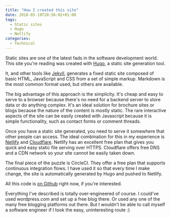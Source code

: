 ```yaml
---
title: "How I created this site"
date: 2018-05-19T20:56:02+01:00
tags:
  - Static sites
  - Hugo
  - Netlify
categories:
  - Technical
---
```


Static sites are one of the latest fads in the software development world. This site you're reading was created with [Hugo](https://gohugo.io), a static site generation tool.

<!--more-->

It, and other tools like [Jekyll](https://jekyllrb.com), generates a fixed static site composed of basic HTML, JavaScript and CSS from a set of simple markup. Markdown is the most common format used, but others are available. 

The big advantage of this approach is the simplicity. It's cheap and easy to serve to a browser because there's no need for a backend server to store data or do anything complex. It's an ideal solution for brochure sites or blogs because the nature of the content is mostly static. The rare interactive aspects of the site can be easily created with Javascript because it is simple functionality, such as contact forms or comment threads.

Once you have a static site generated, you need to serve it somewhere that other people can access. The ideal combination for this in my experience is [Netlify](https://www.netlify.com) and [Cloudflare](https://www.cloudflare.com). Netlify has an excellent free plan that gives you quick and easy static file serving over HTTPS. Cloudflare offers free DNS and a CDN network so your site cannot be easily taken down.

The final piece of the puzzle is CircleCI. They offer a free plan that supports continuous integration flows. I have used it so that every time I make change, the site is automatically generated by Hugo and pushed to Netlify. 

All this code is [on Github](https://github.com/sbreatnach/personalblog) right now, if you're interested.

Everything I've described is totally over-engineered of course. I could've used wordpress.com and set up a free blog there. Or used any one of the many free blogging platforms out there. But I wouldn't be able to call myself a software engineer if I took the easy, uninteresting route :)
